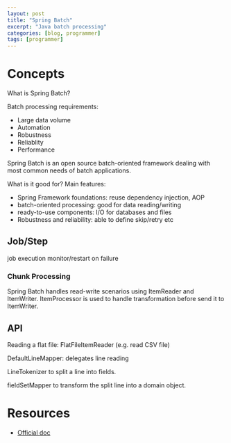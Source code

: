 ```yaml
---
layout: post
title: "Spring Batch"
excerpt: "Java batch processing"
categories: [blog, programmer]
tags: [programmer]
---
```


Concepts 
==========

What is Spring Batch?

Batch processing requirements: 

* Large data volume
* Automation
* Robustness
* Reliablity
* Performance

Spring Batch is an open source batch-oriented framework dealing with most
common needs of batch applications. 

What is it good for?  Main features:

* Spring Framework foundations: reuse dependency injection, AOP
* batch-oriented processing: good for data reading/writing
* ready-to-use components:  I/O for databases and files
* Robustness and reliability: able to define skip/retry etc


## Job/Step

job execution
monitor/restart on failure


### Chunk Processing
Spring Batch handles read-write scenarios using ItemReader and ItemWriter.
ItemProcessor is used to handle transformation before send it to ItemWriter.


## API
Reading a flat file: FlatFileItemReader (e.g. read CSV file)

DefaultLineMapper: delegates line reading

LineTokenizer to split a line into fields. 

fieldSetMapper to transform the split line into a domain object.


Resources
===========
 * [Official doc](http://docs.spring.io/spring-batch/reference/)




